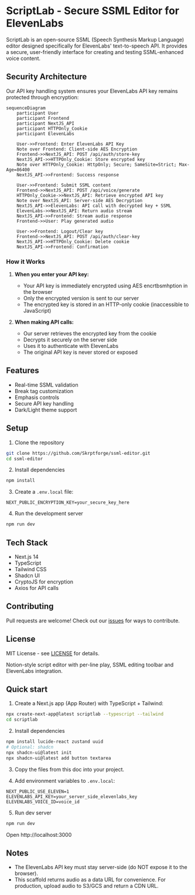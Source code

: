 # ScriptLab - Secure SSML Editor for ElevenLabs

ScriptLab is an open-source SSML (Speech Synthesis Markup Language) editor designed specifically for ElevenLabs' text-to-speech API. It provides a secure, user-friendly interface for creating and testing SSML-enhanced voice content.

## Security Architecture

Our API key handling system ensures your ElevenLabs API key remains protected through encryption:

```mermaid
sequenceDiagram
    participant User
    participant Frontend
    participant NextJS_API
    participant HTTPOnly_Cookie
    participant ElevenLabs

    User->>Frontend: Enter ElevenLabs API Key
    Note over Frontend: Client-side AES Encryption
    Frontend->>NextJS_API: POST /api/auth/store-key 
    NextJS_API->>HTTPOnly_Cookie: Store encrypted key
    Note over HTTPOnly_Cookie: HttpOnly; Secure; SameSite=Strict; Max-Age=86400
    NextJS_API->>Frontend: Success response

    User->>Frontend: Submit SSML content
    Frontend->>NextJS_API: POST /api/voice/generate
    HTTPOnly_Cookie->>NextJS_API: Retrieve encrypted API key
    Note over NextJS_API: Server-side AES Decryption
    NextJS_API->>ElevenLabs: API call with decrypted key + SSML
    ElevenLabs->>NextJS_API: Return audio stream
    NextJS_API->>Frontend: Stream audio response
    Frontend->>User: Play generated audio

    User->>Frontend: Logout/Clear key
    Frontend->>NextJS_API: POST /api/auth/clear-key
    NextJS_API->>HTTPOnly_Cookie: Delete cookie
    NextJS_API->>Frontend: Confirmation
```

### How it Works

1. **When you enter your API key:**
   - Your API key is immediately encrypted using AES encrtbsmhption in the browser
   - Only the encrypted version is sent to our server
   - The encrypted key is stored in an HTTP-only cookie (inaccessible to JavaScript)

2. **When making API calls:**
   - Our server retrieves the encrypted key from the cookie
   - Decrypts it securely on the server side
   - Uses it to authenticate with ElevenLabs
   - The original API key is never stored or exposed

## Features

- Real-time SSML validation
- Break tag customization
- Emphasis controls
- Secure API key handling
- Dark/Light theme support

## Setup

1. Clone the repository
```bash
git clone https://github.com/Skrptforge/ssml-editor.git
cd ssml-editor
```

2. Install dependencies
```bash
npm install
```

3. Create a `.env.local` file:
```env
NEXT_PUBLIC_ENCRYPTION_KEY=your_secure_key_here
```

4. Run the development server
```bash
npm run dev
```

## Tech Stack

- Next.js 14
- TypeScript
- Tailwind CSS
- Shadcn UI
- CryptoJS for encryption
- Axios for API calls

## Contributing

Pull requests are welcome! Check out our [issues](https://github.com/Skrptforge/ssml-editor/issues) for ways to contribute.

## License

MIT License - see [LICENSE](LICENSE) for details.

Notion-style script editor with per-line play, SSML editing toolbar and ElevenLabs integration.

## Quick start

1. Create a Next.js app (App Router) with TypeScript + Tailwind:

```bash
npx create-next-app@latest scriptlab --typescript --tailwind
cd scriptlab
```

2. Install dependencies

```bash
npm install lucide-react zustand uuid
# Optional: shadcn
npx shadcn-ui@latest init
npx shadcn-ui@latest add button textarea
```

3. Copy the files from this doc into your project.

4. Add environment variables to `.env.local`:

```
NEXT_PUBLIC_USE_ELEVEN=1
ELEVENLABS_API_KEY=your_server_side_elevenlabs_key
ELEVENLABS_VOICE_ID=voice_id
```

5. Run dev server

```bash
npm run dev
```

Open http://localhost:3000


## Notes
- The ElevenLabs API key must stay server-side (do NOT expose it to the browser).
- This scaffold returns audio as a data URL for convenience. For production, upload audio to S3/GCS and return a CDN URL.
```
```
